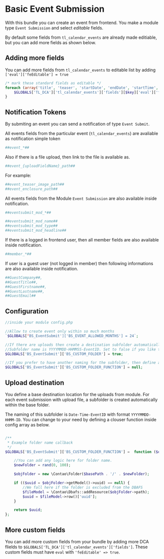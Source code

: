 Basic Event Submission
===================

With this bundle you can create an event from frontend. You make a module type `Event Submission` and select *editable* fields.

By default some fields from `tl_calendar_events` are already made editiable, but you can add more fields as shown below.


## Adding more fields

You can add more fields from `tl_calendar_events` to editable list by adding `['eval']['feEditable'] = true`

```php
/* mark these standard fields as editable */
foreach (array('title', 'teaser', 'startDate', 'endDate', 'startTime', 'endTime', 'location', 'enclosure') as $key) {
    $GLOBALS['TL_DCA']['tl_calendar_events']['fields'][$key]['eval']['feEditable'] = true;
}
```


## Notification Tokens

By submiting an event you can send a notification of type `Event Submit`.

All events fields from the particular event (`tl_calendar_events`) are avaliable as notification simple token
```php
##event_*##
```
Also if there is a file upload, then link to the file is available as.
```php
##event_{uploadFieldName}_path##
```
For example: 
```php
##event_teaser_image_path##
##event_enclosure_path##
```

All events fields from the Module `Event Submission` are also available inside notification.

```php
##eventsubmit_mod_*##

##eventsubmit_mod_name##
##eventsubmit_mod_type##
##eventsubmit_mod_headline##
```

If there is a logged in frontend user, then all member fields are also available inside notification.

```php
##member_*##
```
If user is a guest user (not logged in member) then following informations are also available inside notification.
```php
##GuestCompany##, 
##GuestTitle##, 
##GuestFirstname##, 
##GuestLastname##, 
##GuestEmail##
````

## Configuration
```php
//inside your module config.php

//Allow to create event only within so much months
`$GLOBALS['BS_EventSubmit']['BS_EVENT_ALLOWED_MONTHS'] = 24`;

//If there are uploads then create a destination subfolder automatically inside the base folder.
//Subfolder name is YYYYMMDD-HHMMSS-EventID. Set to false if you like to have all files inside the base folder
$GLOBALS['BS_EventSubmit']['BS_CUSTOM_FOLDER'] = true;

//If you prefer to have another naming for the subfolder, then define a clouser function like example give below
$GLOBALS['BS_EventSubmit']['BS_CUSTOM_FOLDER_FUNCTION'] = null;
```

## Upload destination

You define a base destination location for the uploads from module. For each event submission with upload file, a subfolder is created automatically within the base folder.

The naming of this subfolder is `Date-Time-EventID` with format `YYYYMMDD-HHMM-ID`. You can change to your need by defining a clouser function inside config array as below.

```php

/**
 * Example folder name callback
 */
$GLOBALS['BS_EventSubmit']['BS_CUSTOM_FOLDER_FUNCTION'] =  function ($obj, $basePath) {

    //You can add any logic here for folder name.
    $newFolder = rand(0, 100);

    $objFolder = new \Contao\Folder($basePath . '/' . $newFolder);

    if (($uuid = $objFolder->getModel()->uuid) == null) {
        //We fall here if the folder is excluded from the DBAFS
        $fileModel = \Contao\Dbafs::addResource($objFolder->path);
        $uuid = $fileModel->row()['uuid'];
    }

    return $uuid;
};
```

## More custom fields

You can add more custom fields from your bundle by adding more DCA flields to `$GLOBALS['TL_DCA']['tl_calendar_events']['fields']`. These custom fields must have `eval` with `'feEditable' => true`.

